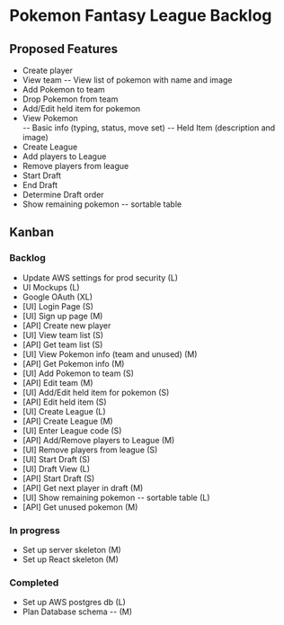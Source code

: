 # Pokemon Fantasy League Backlog
## Proposed Features
- Create player
- View team
-- View list of pokemon with name and image
- Add Pokemon to team
- Drop Pokemon from team
- Add/Edit held item for pokemon
- View Pokemon  
-- Basic info (typing, status, move set)
-- Held Item (description and image)
- Create League
- Add players to League
- Remove players from league
- Start Draft
- End Draft
- Determine Draft order
- Show remaining pokemon -- sortable table
## Kanban 
### Backlog
- Update AWS settings for prod security (L)
- UI Mockups (L)
- Google OAuth (XL)
- [UI] Login Page (S)
- [UI] Sign up page (M)
- [API] Create new player
- [UI] View team list (S)
- [API] Get team list (S)
- [UI] View Pokemon info (team and unused) (M)
- [API] Get Pokemon info (M)
- [UI] Add Pokemon to team (S)
- [API] Edit team (M)
- [UI] Add/Edit held item for pokemon (S)
- [API] Edit held item (S)
- [UI] Create League (L)
- [API] Create League (M)
- [UI] Enter League code (S)
- [API] Add/Remove players to League (M)
- [UI] Remove players from league (S)
- [UI] Start Draft (S) 
- [UI] Draft View (L)
- [API] Start Draft (S) 
- [API] Get next player in draft (M)
- [UI] Show remaining pokemon -- sortable table (L)
- [API] Get unused pokemon (M)

### In progress
- Set up server skeleton (M)
- Set up React skeleton (M) 

### Completed 
- Set up AWS postgres db (L)
- Plan Database schema -- (M)